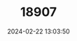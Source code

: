 ---
title: "18907"
category: "Barbodes manguaoensis"
draft: false
date: 2024-02-22 13:03:50
languages:
  Tagalog: ["Paitan sa laod", "Paitan"]
---